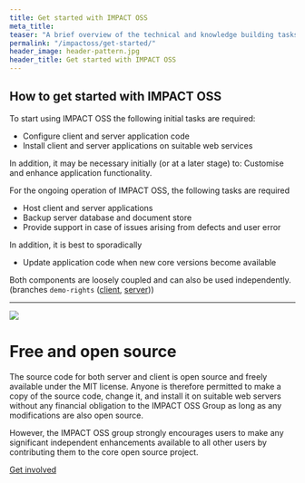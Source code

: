 ```yaml
---
title: Get started with IMPACT OSS
meta_title:
teaser: "A brief overview of the technical and knowledge building tasks required to get started with IMPACT OSS and options for using independent developers and the services provided by the IMPACT OSS Group, including an overview of the expected costs."
permalink: "/impactoss/get-started/"
header_image: header-pattern.jpg
header_title: Get started with IMPACT OSS
---
```


## How to get started with IMPACT OSS
To start using IMPACT OSS the following initial tasks are required:
* Configure client and server application code
* Install client and server applications on suitable web services

In addition, it may be necessary initially (or at a later stage) to:
Customise and enhance application functionality.

For the ongoing operation of IMPACT OSS, the following tasks are required
* Host client and server applications
* Backup server database and document store
* Provide support in case of issues arising from defects and user error

In addition, it is best to sporadically
* Update application code when new core versions become available





 Both components are loosely coupled and can also be used independently.
(branches `demo-rights` ([client](https://github.com/impactoss/impactoss-client/tree/demo-rights), [server](https://github.com/impactoss/impactoss-server/tree/demo-rights)))

---

![]({{site.urlimg}}open.png)

# Free and open source

The source code for both server and client is open source and freely available under the MIT license. Anyone is therefore permitted to make a copy of the source code, change it, and install it on suitable web servers without any financial obligation to the IMPACT OSS Group as long as any modifications are also open source.

However, the IMPACT OSS group strongly encourages users to make any significant independent enhancements available to all other users by contributing them to the core open source project.

[Get involved]({{site.baseurl}}/impactoss/get-involved/)

